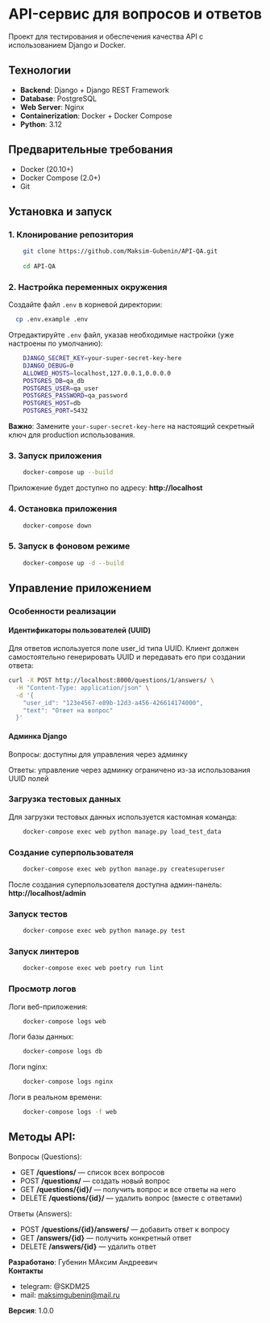 
# API-сервис для вопросов и ответов


Проект для тестирования и обеспечения качества API с использованием Django и Docker.

## Технологии

- **Backend**: Django + Django REST Framework
- **Database**: PostgreSQL
- **Web Server**: Nginx
- **Containerization**: Docker + Docker Compose
- **Python**: 3.12

## Предварительные требования

- Docker (20.10+)
- Docker Compose (2.0+)
- Git

## Установка и запуск

### 1. Клонирование репозитория

```bash
    git clone https://github.com/Maksim-Gubenin/API-QA.git
    
    cd API-QA
```

### 2. Настройка переменных окружения
Создайте файл `.env` в корневой директории:

```bash
  cp .env.example .env
```

Отредактируйте `.env` файл, указав необходимые настройки (уже настроены по умолчанию):

```bash
    DJANGO_SECRET_KEY=your-super-secret-key-here
    DJANGO_DEBUG=0
    ALLOWED_HOSTS=localhost,127.0.0.1,0.0.0.0
    POSTGRES_DB=qa_db
    POSTGRES_USER=qa_user
    POSTGRES_PASSWORD=qa_password
    POSTGRES_HOST=db
    POSTGRES_PORT=5432
```

**Важно**: Замените `your-super-secret-key-here` на настоящий секретный ключ для production использования.

### 3. Запуск приложения

```bash
    docker-compose up --build
```

Приложение будет доступно по адресу: **http://localhost**

### 4. Остановка приложения

```bash
    docker-compose down
```

### 5. Запуск в фоновом режиме

```bash
    docker-compose up -d --build
```

## Управление приложением

### Особенности реализации

#### Идентификаторы пользователей (UUID)

Для ответов используется поле user_id типа UUID. Клиент должен самостоятельно генерировать UUID и передавать его при создании ответа:

```bash
curl -X POST http://localhost:8000/questions/1/answers/ \
  -H "Content-Type: application/json" \
  -d '{
    "user_id": "123e4567-e89b-12d3-a456-426614174000",
    "text": "Ответ на вопрос"
  }'
```

#### Админка Django
Вопросы: доступны для управления через админку

Ответы: управление через админку ограничено из-за использования UUID полей

### Загрузка тестовых данных

Для загрузки тестовых данных используется кастомная команда:

```bash
    docker-compose exec web python manage.py load_test_data
```

### Создание суперпользователя

```bash
    docker-compose exec web python manage.py createsuperuser
```

После создания суперпользователя доступна админ-панель: **http://localhost/admin**


### Запуск тестов

```bash
    docker-compose exec web python manage.py test
```

### Запуск линтеров

```bash
    docker-compose exec web poetry run lint
```

### Просмотр логов

Логи веб-приложения:

```bash
    docker-compose logs web
```


Логи базы данных:

```bash
    docker-compose logs db
```

Логи nginx:

```bash
    docker-compose logs nginx
```

Логи в реальном времени:

```bash
    docker-compose logs -f web
```

## Методы API:

Вопросы (Questions):

- GET **/questions/** — список всех вопросов
- POST **/questions/** — создать новый вопрос
- GET **/questions/{id}/** — получить вопрос и все ответы на него
- DELETE **/questions/{id}/** — удалить вопрос (вместе с ответами)


Ответы (Answers):
- POST **/questions/{id}/answers/** — добавить ответ к вопросу
- GET **/answers/{id}** — получить конкретный ответ
- DELETE **/answers/{id}** — удалить ответ

**Разработано**: Губенин МАксим Андреевич  
**Контакты**

- telegram: @SKDM25
- mail: maksimgubenin@mail.ru

**Версия**: 1.0.0